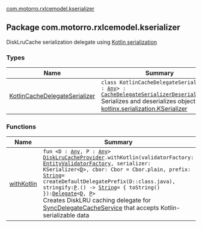 [com.motorro.rxlcemodel.kserializer](./index.md)

## Package com.motorro.rxlcemodel.kserializer

DiskLruCache serialization delegate using [Kotlin serialization](https://github.com/Kotlin/kotlinx.serialization/)

### Types

| Name | Summary |
|---|---|
| [KotlinCacheDelegateSerializer](-kotlin-cache-delegate-serializer/index.md) | `class KotlinCacheDelegateSerializer<D : `[`Any`](https://kotlinlang.org/api/latest/jvm/stdlib/kotlin/-any/index.html)`> : `[`CacheDelegateSerializerDeserializer`](../com.motorro.rxlcemodel.base.service/-cache-delegate-serializer-deserializer/index.md)`<`[`D`](-kotlin-cache-delegate-serializer/index.md#D)`>`<br>Serializes and deserializes objects with [kotlinx.serialization.KSerializer](#) |

### Functions

| Name | Summary |
|---|---|
| [withKotlin](with-kotlin.md) | `fun <D : `[`Any`](https://kotlinlang.org/api/latest/jvm/stdlib/kotlin/-any/index.html)`, P : `[`Any`](https://kotlinlang.org/api/latest/jvm/stdlib/kotlin/-any/index.html)`> `[`DiskLruCacheProvider`](../com.motorro.rxlcemodel.disklrucache/-disk-lru-cache-sync-delegate/-disk-lru-cache-provider/index.md)`.withKotlin(validatorFactory: `[`EntityValidatorFactory`](../com.motorro.rxlcemodel.base.entity/-entity-validator-factory/index.md)`, serializer: KSerializer<`[`D`](with-kotlin.md#D)`>, cbor: Cbor = Cbor.plain, prefix: `[`String`](https://kotlinlang.org/api/latest/jvm/stdlib/kotlin/-string/index.html)` = createDefaultDelegatePrefix(D::class.java), stringify: `[`P`](with-kotlin.md#P)`.() -> `[`String`](https://kotlinlang.org/api/latest/jvm/stdlib/kotlin/-string/index.html)` = { toString() }): `[`Delegate`](../com.motorro.rxlcemodel.base.service/-sync-delegate-cache-service/-delegate/index.md)`<`[`D`](with-kotlin.md#D)`, `[`P`](with-kotlin.md#P)`>`<br>Creates DiskLRU caching delegate for [SyncDelegateCacheService](../com.motorro.rxlcemodel.base.service/-sync-delegate-cache-service/index.md) that accepts Kotlin-serializable data |

